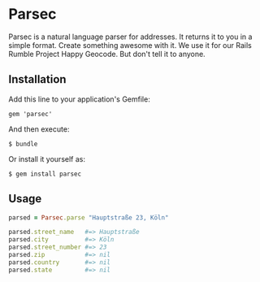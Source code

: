 # Parsec

Parsec is a natural language parser for addresses. It returns it to you in a simple format.
Create something awesome with it.
We use it for our Rails Rumble Project Happy Geocode. But don't tell it to anyone.

## Installation

Add this line to your application's Gemfile:

    gem 'parsec'

And then execute:

    $ bundle

Or install it yourself as:

    $ gem install parsec

## Usage

```ruby
parsed = Parsec.parse "Hauptstraße 23, Köln"

parsed.street_name   #=> Hauptstraße
parsed.city          #=> Köln
parsed.street_number #=> 23
parsed.zip           #=> nil
parsed.country       #=> nil
parsed.state         #=> nil
```

